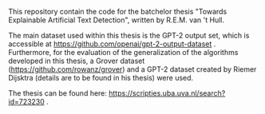 This repository contain the code for the batchelor thesis "Towards Explainable Artificial Text Detection", written by R.E.M. van 't Hull.

The main dataset used within this thesis is the GPT-2 output set, which is accessible at https://github.com/openai/gpt-2-output-dataset . Furthermore, for the evaluation of the generalization of the algorithms developed in this thesis, a Grover dataset (https://github.com/rowanz/grover) and a GPT-2 dataset created by Riemer Dijsktra (details are to be found in his thesis) were used.




The thesis can be found here: https://scripties.uba.uva.nl/search?id=723230 .
